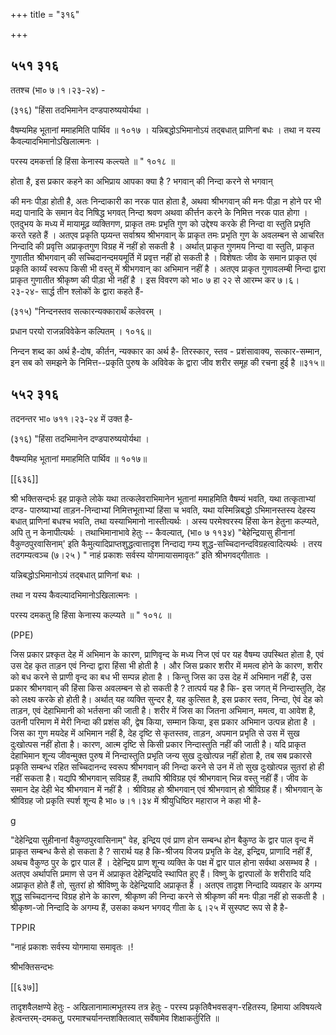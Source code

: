 +++
title = "३१६"

+++


## ५५१ ३१६
ततश्च (भा० ७।१।२३-२४) - 

(३१६) "हिंसा तदभिमानेन दण्डपारुष्ययोर्यथा । 

वैषम्यमिह भूतानां ममाहमिति पार्थिव ॥ १०१७ । यन्निबद्धोऽभिमानोऽयं तद्बधात् प्राणिनां बधः । तथा न यस्य कैवल्यादभिमानोऽखिलात्मनः । 

परस्य दमकर्त्ता हि हिंसा केनास्य कल्त्यते ॥ " १०१८ ॥ 

होता है, इस प्रकार कहने का अभिप्राय आपका क्या है ? भगवान् की निन्दा करने से भगवान् 

की मनः पीड़ा होती है, अतः निन्दाकारी का नरक पात होता है, अथवा श्रीभगवान् की मनः पीड़ा न होने पर भी मद्य पानादि के समान वेद निषिद्ध भगवत् निन्दा श्रवण अथवा कीर्त्तन करने के निमित्त नरक पात होगा । एतदुभय के मध्य में मायामूढ़ व्यक्तिगण, प्राकृत तमः प्रभृति गुण को उद्देश्य करके ही निन्दा वा स्तुति प्रभृति करते रहते हैं । अतएव प्रकृति पय्र्यन्त सर्वाश्रय श्रीभगवान् के प्राकृत तमः प्रभृति गुण के अवलम्बन से आचरित निन्दादि की प्रवृत्ति अप्राकृतगुण विग्रह में नहीं हो सकती है । अर्थात् प्राकृत गुणमय निन्दा वा स्तुति, प्राकृत गुणातीत श्रीभगवान् की सच्चिदानन्दमयमूर्ति में प्रवृत्त नहीं हो सकती है । विशेषतः जीव के समान प्राकृत एवं प्रकृति कार्य्यं स्वरूप किसी भी वस्तु में श्रीभगवान् का अभिमान नहीं है । अतएव प्राकृत गुणावलम्बी निन्दा द्वारा प्राकृत गुणातीत श्रीकृष्ण की पीड़ा भी नहीं है । इस विवरण को भा० ७ हा २२ से आरम्भ कर ७।६।२३-२४- सार्द्ध तीन श्लोकों के द्वारा कहते हैं- 

(३१५) "निन्दनस्तव सत्कारन्यक्कारार्थं कलेवरम् । 

प्रधान परयो राजन्नविवेकेन कल्पितम् । १०१६॥ 

निन्दन शब्द का अर्थ है-दोष, कीर्तन, न्यक्कार का अर्थ है- तिरस्कार, स्तव - प्रशंसावाक्य, सत्कार-सम्मान, इन सब को समझने के निमित्त--प्रकृति पुरुष के अविवेक के द्वारा जीव शरीर समूह की रचना हुई है ॥३१५॥ 


## ५५२ ३१६
तदनन्तर भा० ७११।२३-२४ में उक्त है- 

(३१६) "हिंसा तदभिमानेन दण्डपारुष्ययोर्यथा । 

वैषम्यमिह भूतानां ममाहमिति पार्थिव ॥ १०१७॥ 

[[६३६]] 

श्री भक्तिसन्दर्भः इह प्राकृते लोके यथा तत्कलेवराभिमानेन भूतानां ममाहमिति वैषम्यं भवति, यथा तत्कृताभ्यां दण्ड- पारुष्याभ्यां ताड़न-निन्दाभ्यां निमित्तभूताभ्यां हिंसा च भवति, यथा यस्मिन्निबद्धो ऽभिमानस्तस्य देहस्य बधात् प्राणिनां बधश्च भवति, तथा यस्याभिमानो नास्तीत्यर्थः । अस्य परमेश्वरस्य हिंसा केन हेतुना कल्प्यते, अपि तु न केनापीत्यर्थः । तथाभिमानाभावे हेतुः -- कैवल्यात्, (भा० ७ ११३४) "बेहेन्द्रियासु हीनानां वैकुण्ठपुरवासिनाम्' इति कैमुत्यादिप्राप्तशुद्धत्वात्तादृश निन्दाद्य गम्य शुद्ध-सच्चिदानन्दविग्रहत्वादित्यर्थः । तरय तदगम्यत्वञ्च (७।२५ ) " नाहं प्रकाशः सर्वस्य योगमायासमावृतः” इति श्रीभगवद्गीतातः । 

यन्निबद्धोऽभिमानोऽयं तद्बधात् प्राणिनां बधः । 

तथा न यस्य कैवल्यादभिमानोऽखिलात्मनः । 

परस्य दमकतु हि हिंसा केनास्य कल्प्यते ॥ " १०१८ ॥ 

(PPE) 

जिस प्रकार प्रश्कृत देह में अभिमान के कारण, प्राणिवृन्द के मध्य निज एवं पर यह वैषम्य उपस्थित होता है, एवं उस देह कृत ताड़न एवं निन्दा द्वारा हिंसा भी होती है । और जिस प्रकार शरीर में ममत्व होने के कारण, शरीर को बध करने से प्राणी वृन्द का बध भी सम्पन्न होता है । किन्तु जिस का उस देह में अभिमान नहीं है, उस प्रकार श्रीभगवान् की हिंसा किस अवलम्बन से हो सकती है ? तात्पर्य यह है कि- इस जगत् में निन्दास्तुति, देह को लक्ष्य करके हो होती है। अर्थात् यह व्यक्ति सुन्दर है, यह कुत्सित है, इस प्रकार स्तव, निन्दा, ऐवं देह को ताड़न, एवं देहाभिमानी को भर्तसना की जाती है। शरीर में जिस का जितना अभिमान, ममत्व, वा आवेश है, उतनी परिमाण में मेरी निन्दा की प्रशंस की, द्वेष किया, सम्मान किया, इस प्रकार अभिमान उत्पन्न होता है । जिस का गुण मयदेह में अभिमान नहीं है, देह दृष्टि से कृतस्तव, ताड़न, अपमान प्रभृति से उस में सुख दुःखोत्पस नहीं होता है। कारण, आत्म दृष्टि से किसी प्रकार निन्दास्तुति नहीं की जाती है। यदि प्राकृत देहाभिमान शून्य जीवन्मुक्त पुरुष में निन्दास्तुति प्रभृति जन्य सुख दुःखोत्पन्न नहीं होता है, तब सब प्रकारसे प्रकृति सम्बन्ध रहित सच्चिदानन्द स्वरूप श्रीभगवान् की निन्दा करने से उन में तो सुख दुःखोत्पन्न सुतरां हो ही नहीं सकता है। यद्यपि श्रीभगवान् सविग्रह हैं, तथापि श्रीविग्रह एवं श्रीभगवान् भिन्न वस्तु नहीं हैं। जीव के समान देह देही भेद श्रीभगवान में नहीं है । श्रीविग्रह हो श्रीभगवान् एवं श्रीभगवान् हो श्रीविग्रह हैं। श्रीभगवान् के श्रीविग्रह जो प्रकृति स्पर्श शून्य है भा० ७।१।३४ में श्रीयुधिष्ठिर महाराज ने कहा भी है- 

g 

"देहेन्द्रिया सुहीनानां वैकुण्ठपुरवासिनाम्" वेह, इन्द्रिय एवं प्राण होन सम्बन्ध होन बैकुण्ठ के द्वार पाल वृन्द में प्राकृत सम्बन्ध कैसे हो सकता है ? सारार्थ यह है कि-श्रीजय विजय प्रभृति के देह, इन्द्रिय, प्राणादि नहीं हैं, अथच वैकुण्ठ पुर के द्वार पाल हैं । देहेन्द्रिय प्राण शून्य व्यक्ति के पक्ष में द्वार पाल होना सर्वथा असम्भव है । अतएव अर्थापत्ति प्रमाण से उन में अप्राकृत देहेन्द्रियदि स्थापित हुए हैं। विष्णु के द्वारपालों के शरीरादि यदि अप्राकृत होते हैं तो, सुतरां हो श्रीविष्णु के देहेन्द्रियादि अप्राकृत हैं । अतएव तादृश निन्दादि व्यवहार के अगम्य शुद्ध सच्चिदानन्द विग्रह होने के कारण, श्रीकृष्ण की निन्दा करने से श्रीकृष्ण की मनः पीड़ा नहीं हो सकती है । श्रीकृष्ण-जो निन्दादि के अगम्य हैं, उसका कथन भगवद् गीता के ६।२५ में सुस्पष्ट रूप से है है- 

TPPIR 

"नाहं प्रकाशः सर्वस्य योगमाया समावृतः ।! 

श्रीभक्तिसन्दभः 

[[६३७]]

तादृशवैलक्षण्ये हेतुः - अखिलानामात्मभूतस्य तत्र हेतुः - परस्य प्रकृतिवैभवसङ्ग-रहितस्य, हिमाया अविषयत्वे हेत्वन्तरम्-दमकतु, परमाश्चर्यानन्तशक्तित्वात् सर्वेषामेव शिक्षाकर्तुरिति ॥ 
